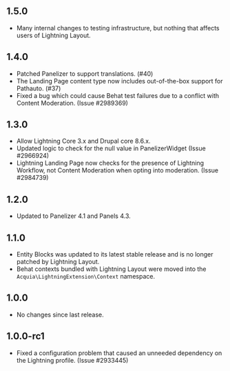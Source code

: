 ## 1.5.0
* Many internal changes to testing infrastructure, but nothing that affects
  users of Lightning Layout.

## 1.4.0
* Patched Panelizer to support translations. (#40)
* The Landing Page content type now includes out-of-the-box support for
  Pathauto. (#37)
* Fixed a bug which could cause Behat test failures due to a conflict with
  Content Moderation. (Issue #2989369)

## 1.3.0
* Allow Lightning Core 3.x and Drupal core 8.6.x.
* Updated logic to check for the null value in PanelizerWidget (Issue #2966924)
* Lightning Landing Page now checks for the presence of Lightning Workflow, not
  Content Moderation when opting into moderation. (Issue #2984739)

## 1.2.0
* Updated to Panelizer 4.1 and Panels 4.3.

## 1.1.0
* Entity Blocks was updated to its latest stable release and is no longer
  patched by Lightning Layout.
* Behat contexts bundled with Lightning Layout were moved into the
  `Acquia\LightningExtension\Context` namespace.

## 1.0.0
* No changes since last release.

## 1.0.0-rc1
* Fixed a configuration problem that caused an unneeded dependency on the
  Lightning profile. (Issue #2933445)
 
